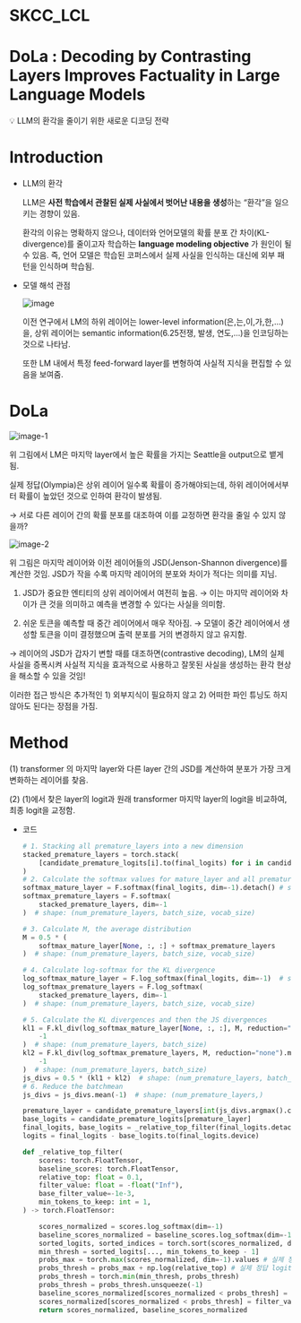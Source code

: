 # SKCC_LCL
# DoLa : Decoding by Contrasting Layers Improves Factuality in Large Language Models

<aside>
💡 LLM의 환각을 줄이기 위한 새로운 디코딩 전략

</aside>

# Introduction

- LLM의 환각
    
    LLM은 **사전 학습에서 관찰된 실제 사실에서 벗어난 내용을 생성**하는 “환각”을 일으키는 경향이 있음. 
    
    환각의 이유는 명확하지 않으나, 데이터와 언어모델의 확률 분포 간 차이(KL-divergence)를 줄이고자 학습하는 **language modeling objective** 가 원인이 될 수 있음. 즉, 언어 모델은 학습된 코퍼스에서 실제 사실을 인식하는 대신에 외부 패턴을 인식하며 학습됨. 
    
- 모델 해석 관점
    
    ![image](https://github.com/user-attachments/assets/d0b70fca-bba4-46ed-a6c5-e828656a8203)

    
    이전 연구에서 LM의 하위 레이어는 lower-level information(은,는,이,가,한,…)을, 상위 레이어는 semantic information(6.25전쟁, 발생, 연도,…)을 인코딩하는 것으로 나타남. 
    
    또한 LM 내에서 특정 feed-forward layer를 변형하여 사실적 지식을 편집할 수 있음을 보여줌. 
    

# DoLa

![image-1](https://github.com/user-attachments/assets/ac039efa-fdff-4b50-839c-d45deca16740)

위 그림에서 LM은 마지막 layer에서 높은 확률을 가지는 Seattle을 output으로 뱉게 됨. 

실제 정답(Olympia)은 상위 레이어 일수록 확률이 증가해야되는데, 하위 레이어에서부터 확률이 높았던 것으로 인하여 환각이 발생됨. 

→ 서로 다른 레이어 간의 확률 분포를 대조하여 이를 교정하면 환각을 줄일 수 있지 않을까?

![image-2](https://github.com/user-attachments/assets/46d21d5a-feb2-4909-9ca8-7457a2e0eb15)


위 그림은 마지막 레이어와 이전 레이어들의 JSD(Jenson-Shannon divergence)를 계산한 것임. JSD가 작을 수록 마지막 레이어의 분포와 차이가 적다는 의미를 지님. 

1) JSD가 중요한 엔티티의 상위 레이어에서 여전히 높음. → 이는 마지막 레이어와 차이가 큰 것을 의미하고 예측을 변경할 수 있다는 사실을 의미함.

2) 쉬운 토큰을 예측할 때 중간 레이어에서 매우 작아짐. → 모델이 중간 레이어에서 생성할 토큰을 이미 결정했으며 출력 분포를 거의 변경하지 않고 유지함. 

→ 레이어의 JSD가 갑자기 변할 때를 대조하면(contrastive decoding), LM의 실제 사실을 증폭시켜 사실적 지식을 효과적으로 사용하고 잘못된 사실을 생성하는 환각 현상을 해소할 수 있을 것임!

이러한 접근 방식은 추가적인 1) 외부지식이 필요하지 않고 2) 어떠한 파인 튜닝도 하지 않아도 된다는 장점을 가짐.


# Method

(1) transformer 의 마지막 layer와 다른 layer 간의 JSD를 계산하여 분포가 가장 크게 변화하는 레이어를 찾음. 

(2) (1)에서 찾은 layer의 logit과 원래 transformer 마지막 layer의 logit을 비교하여, 최종 logit을 교정함. 

- 코드
    
    ```python
    # 1. Stacking all premature_layers into a new dimension
    stacked_premature_layers = torch.stack(
        [candidate_premature_logits[i].to(final_logits) for i in candidate_premature_layers], dim=0
    )
    # 2. Calculate the softmax values for mature_layer and all premature_layers
    softmax_mature_layer = F.softmax(final_logits, dim=-1).detach() # shape: (batch_size, vocab_size)
    softmax_premature_layers = F.softmax(
        stacked_premature_layers, dim=-1
    )  # shape: (num_premature_layers, batch_size, vocab_size)
    
    # 3. Calculate M, the average distribution
    M = 0.5 * (
        softmax_mature_layer[None, :, :] + softmax_premature_layers
    )  # shape: (num_premature_layers, batch_size, vocab_size)
    
    # 4. Calculate log-softmax for the KL divergence
    log_softmax_mature_layer = F.log_softmax(final_logits, dim=-1)  # shape: (batch_size, vocab_size)
    log_softmax_premature_layers = F.log_softmax(
        stacked_premature_layers, dim=-1
    )  # shape: (num_premature_layers, batch_size, vocab_size)
    
    # 5. Calculate the KL divergences and then the JS divergences
    kl1 = F.kl_div(log_softmax_mature_layer[None, :, :], M, reduction="none").mean(
        -1
    )  # shape: (num_premature_layers, batch_size)
    kl2 = F.kl_div(log_softmax_premature_layers, M, reduction="none").mean(
        -1
    )  # shape: (num_premature_layers, batch_size)
    js_divs = 0.5 * (kl1 + kl2)  # shape: (num_premature_layers, batch_size)
    # 6. Reduce the batchmean
    js_divs = js_divs.mean(-1)  # shape: (num_premature_layers,)
    
    premature_layer = candidate_premature_layers[int(js_divs.argmax().cpu().item())]
    base_logits = candidate_premature_logits[premature_layer]
    final_logits, base_logits = _relative_top_filter(final_logits.detach(), base_logits.detach())
    logits = final_logits - base_logits.to(final_logits.device)
    ```
    
    ```python
    def _relative_top_filter(
        scores: torch.FloatTensor,
        baseline_scores: torch.FloatTensor,
        relative_top: float = 0.1,
        filter_value: float = -float("Inf"),
        base_filter_value=-1e-3,
        min_tokens_to_keep: int = 1,
    ) -> torch.FloatTensor:
    
        scores_normalized = scores.log_softmax(dim=-1)
        baseline_scores_normalized = baseline_scores.log_softmax(dim=-1)
        sorted_logits, sorted_indices = torch.sort(scores_normalized, descending=True)
        min_thresh = sorted_logits[..., min_tokens_to_keep - 1]
        probs_max = torch.max(scores_normalized, dim=-1).values # 실제 정답 logit
        probs_thresh = probs_max + np.log(relative_top) # 실제 정답 logit에 어떤 값 더한 것. 
        probs_thresh = torch.min(min_thresh, probs_thresh) 
        probs_thresh = probs_thresh.unsqueeze(-1)
        baseline_scores_normalized[scores_normalized < probs_thresh] = base_filter_value
        scores_normalized[scores_normalized < probs_thresh] = filter_value
        return scores_normalized, baseline_scores_normalized
    
    ```
